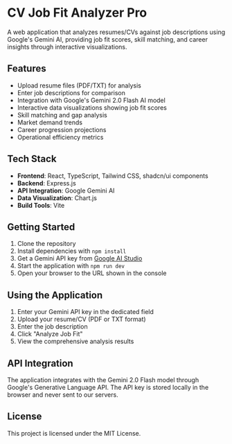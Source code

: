 # CV Job Fit Analyzer Pro

A web application that analyzes resumes/CVs against job descriptions using Google's Gemini AI, providing job fit scores, skill matching, and career insights through interactive visualizations.

## Features

- Upload resume files (PDF/TXT) for analysis
- Enter job descriptions for comparison
- Integration with Google's Gemini 2.0 Flash AI model
- Interactive data visualizations showing job fit scores
- Skill matching and gap analysis
- Market demand trends
- Career progression projections
- Operational efficiency metrics

## Tech Stack

- **Frontend**: React, TypeScript, Tailwind CSS, shadcn/ui components
- **Backend**: Express.js
- **API Integration**: Google Gemini AI
- **Data Visualization**: Chart.js
- **Build Tools**: Vite

## Getting Started

1. Clone the repository
2. Install dependencies with `npm install`
3. Get a Gemini API key from [Google AI Studio](https://ai.google.dev/)
4. Start the application with `npm run dev`
5. Open your browser to the URL shown in the console

## Using the Application

1. Enter your Gemini API key in the dedicated field
2. Upload your resume/CV (PDF or TXT format)
3. Enter the job description
4. Click "Analyze Job Fit"
5. View the comprehensive analysis results

## API Integration

The application integrates with the Gemini 2.0 Flash model through Google's Generative Language API. The API key is stored locally in the browser and never sent to our servers.

## License

This project is licensed under the MIT License.